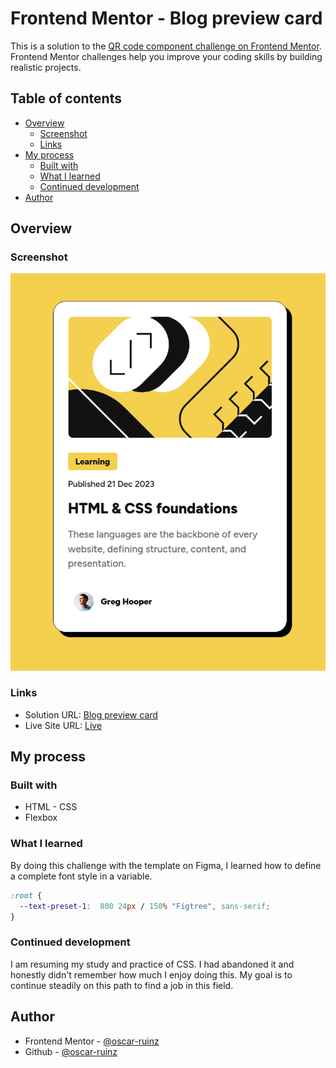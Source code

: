 # Frontend Mentor - Blog preview card

This is a solution to the [QR code component challenge on Frontend Mentor](https://www.frontendmentor.io/challenges/blog-preview-card-ckPaj01IcS). Frontend Mentor challenges help you improve your coding skills by building realistic projects. 

## Table of contents

- [Overview](#overview)
  - [Screenshot](#screenshot)
  - [Links](#links)
- [My process](#my-process)
  - [Built with](#built-with)
  - [What I learned](#what-i-learned)
  - [Continued development](#continued-development)
- [Author](#author)



## Overview

### Screenshot

![](./assets/images/screenshot.png)

### Links

- Solution URL: [Blog preview card](https://your-solution-url.com)
- Live Site URL: [Live](https://your-live-site-url.com)

## My process

### Built with
- HTML - CSS
- Flexbox

### What I learned

By doing this challenge with the template on Figma, I learned how to define a complete font style in a variable.

```css
:root {
  --text-preset-1:  800 24px / 150% "Figtree", sans-serif;
}
```

### Continued development

I am resuming my study and practice of CSS. I had abandoned it and honestly didn't remember how much I enjoy doing this. My goal is to continue steadily on this path to find a job in this field.


## Author
- Frontend Mentor - [@oscar-ruinz](https://www.frontendmentor.io/profile/oscar-ruinz)
- Github - [@oscar-ruinz](https://github.com/oscar-ruinz)

